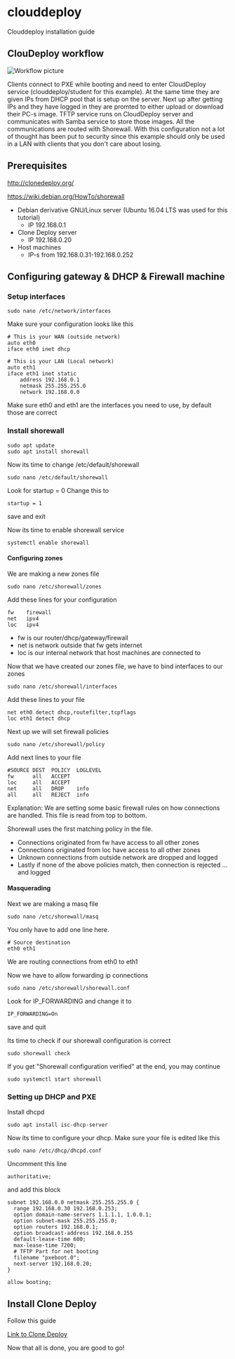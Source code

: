 # clouddeploy
Clouddeploy installation guide

## ClouDeploy workflow

![Workflow picture](https://i.imgur.com/jTKAoGj.jpg "CloudDeploy workflow")

Clients connect to PXE while booting and need to enter CloudDeploy service (clouddeploy/student for this example). At the same time they are given IPs from DHCP pool that is setup on the server. Next up after getting IPs and they have logged in they are promted to either upload or download their PC-s image. TFTP service runs on CloudDeploy server and communicates with Samba service to store those images. All the communications are routed with Shorewall. With this configuration not a lot of thought has been put to security since this example should only be used in a LAN with clients that you don't care about losing.

## Prerequisites

http://clonedeploy.org/

https://wiki.debian.org/HowTo/shorewall

* Debian derivative GNU/Linux server (Ubuntu 16.04 LTS was used for this tutorial) 
  * IP 192.168.0.1
* Clone Deploy server
  * IP 192.168.0.20
* Host machines
  * IP-s from 192.168.0.31-192.168.0.252

## Configuring gateway & DHCP & Firewall machine


### Setup interfaces

```
sudo nano /etc/network/interfaces
```


Make sure your configuration looks like this
```
# This is your WAN (outside network)
auto eth0
iface eth0 inet dhcp

# This is your LAN (Local network)
auto eth1
iface eth1 inet static
    address 192.168.0.1
    netmask 255.255.255.0
    network 192.168.0.0
```

Make sure eth0 and eth1 are the interfaces you need to use, by default those are correct


### Install shorewall

```
sudo apt update
sudo apt install shorewall
```

Now its time to change /etc/default/shorewall

```
sudo nano /etc/default/shorewall
```
Look for startup = 0
Change this to
```
startup = 1
```
save and exit

Now its time to enable shorewall service
```
systemctl enable shorewall
```

#### Configuring zones

We are making a new zones file
```
sudo nano /etc/shorewall/zones
```

Add these lines for your configuration


```
fw    firewall
net   ipv4
loc   ipv4
```


* fw is our router/dhcp/gateway/firewall
* net is network outside that fw gets internet
* loc is our internal network that host machines are connected to

Now that we have created our zones file, we have to bind interfaces to our zones

```
sudo nano /etc/shorewall/interfaces
```
Add these lines to your file

```
net eth0 detect dhcp,routefilter,tcpflags
loc eth1 detect dhcp
```

Next up we will set firewall policies
```
sudo nano /etc/shorewall/policy
```

Add next lines to your file

```
#SOURCE DEST  POLICY  LOGLEVEL
fw      all   ACCEPT
loc     all   ACCEPT
net     all   DROP    info
all     all   REJECT  info
```

Explanation:
    We are setting some basic firewall rules on how connections are handled.
    This file is read from top to bottom.
    
  Shorewall uses the first matching policy in the file.
  * Connections originated from fw have access to all other zones
  * Connections originated from loc have access to all other zones
  * Unknown connections from outside network are dropped and logged
  * Lastly if none of the above policies match, then connection is rejected ... and logged
  
#### Masquerading

Next we are making a masq file
```
sudo nano /etc/shorewall/masq
```
You only have to add one line here.

```
# Source destination
eth0 eth1
```

We are routing connections from eth0 to eth1

Now we have to allow forwarding ip connections

```
sudo nano /etc/shorewall/shorewall.conf
```
Look for IP_FORWARDING and change it to

```
IP_FORWARDING=On
```
save and quit

Its time to check if our shorewall configuration is correct

```
sudo shorewall check
```

If you get "Shorewall configuration verified" at the end, you may continue

```
sudo systemctl start shorewall
```

### Setting up DHCP and PXE

Install dhcpd
```
sudo apt install isc-dhcp-server
```

Now its time to configure your dhcp.
Make sure your file is edited like this

```
sudo nano /etc/dhcp/dhcpd.conf
```

Uncomment this line
```
authoritative;
```
and add this block

```
subnet 192.168.0.0 netmask 255.255.255.0 {
  range 192.168.0.30 192.168.0.253;
  option domain-name-servers 1.1.1.1, 1.0.0.1;
  option subnet-mask 255.255.255.0;
  option routers 192.168.0.1;
  option broadcast-address 192.168.0.255
  default-lease-time 600;
  max-lease-time 7200;
  # TFTP Part for net booting
  filename "pxeboot.0";
  next-server 192.168.0.20;
}

allow booting;
```

## Install Clone Deploy

Follow this guide

[Link to Clone Deploy](http://clonedeploy.org/docs/install-on-ubuntu/)

Now that all is done, you are good to go!
